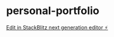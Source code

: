 # personal-portfolio

[Edit in StackBlitz next generation editor ⚡️](https://stackblitz.com/~/github.com/abrarfahimsaraz/personal-portfolio)